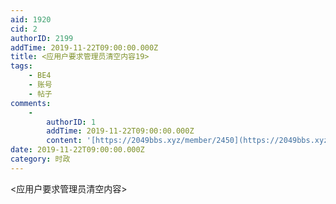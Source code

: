 ```yaml
---
aid: 1920
cid: 2
authorID: 2199
addTime: 2019-11-22T09:00:00.000Z
title: <应用户要求管理员清空内容19>
tags:
    - BE4
    - 账号
    - 帖子
comments:
    -
        authorID: 1
        addTime: 2019-11-22T09:00:00.000Z
        content: '[https://2049bbs.xyz/member/2450](https://2049bbs.xyz/member/2450)'
date: 2019-11-22T09:00:00.000Z
category: 时政
---
```


<应用户要求管理员清空内容>
